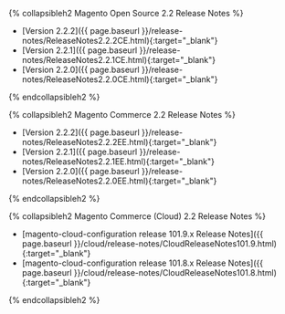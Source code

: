 <div markdown="1">

{% collapsibleh2 Magento Open Source 2.2 Release Notes %}
*	[Version 2.2.2]({{ page.baseurl }}/release-notes/ReleaseNotes2.2.2CE.html){:target="_blank"}
*	[Version 2.2.1]({{ page.baseurl }}/release-notes/ReleaseNotes2.2.1CE.html){:target="_blank"}
*	[Version 2.2.0]({{ page.baseurl }}/release-notes/ReleaseNotes2.2.0CE.html){:target="_blank"}

{% endcollapsibleh2 %}


{% collapsibleh2 Magento Commerce 2.2 Release Notes %}
*	[Version 2.2.2]({{ page.baseurl }}/release-notes/ReleaseNotes2.2.2EE.html){:target="_blank"}
*	[Version 2.2.1]({{ page.baseurl }}/release-notes/ReleaseNotes2.2.1EE.html){:target="_blank"}
*	[Version 2.2.0]({{ page.baseurl }}/release-notes/ReleaseNotes2.2.0EE.html){:target="_blank"}

{% endcollapsibleh2 %}

{% collapsibleh2 Magento Commerce (Cloud) 2.2 Release Notes %}

*	[magento-cloud-configuration release 101.9.x Release Notes]({{ page.baseurl }}/cloud/release-notes/CloudReleaseNotes101.9.html){:target="_blank"}
*	[magento-cloud-configuration release 101.8.x Release Notes]({{ page.baseurl }}/cloud/release-notes/CloudReleaseNotes101.8.html){:target="_blank"}

{% endcollapsibleh2 %}
